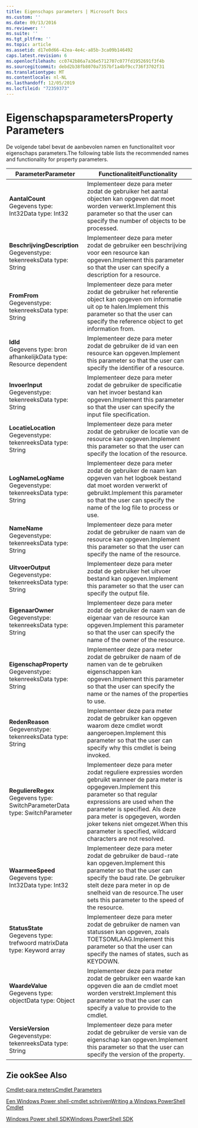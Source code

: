 ```yaml
---
title: Eigenschaps parameters | Microsoft Docs
ms.custom: ''
ms.date: 09/13/2016
ms.reviewer: ''
ms.suite: ''
ms.tgt_pltfrm: ''
ms.topic: article
ms.assetid: d17e0d66-42ea-4e4c-a85b-3ca09b146492
caps.latest.revision: 6
ms.openlocfilehash: cc0742b86a7a36e5712707c077fd1952691f3f4b
ms.sourcegitcommit: debd2b38fb8070a7357bf1a4bf9cc736f3702f31
ms.translationtype: MT
ms.contentlocale: nl-NL
ms.lasthandoff: 12/05/2019
ms.locfileid: "72359373"
---
```

# <a name="property-parameters"></a><span data-ttu-id="47323-102">Eigenschapsparameters</span><span class="sxs-lookup"><span data-stu-id="47323-102">Property Parameters</span></span>

<span data-ttu-id="47323-103">De volgende tabel bevat de aanbevolen namen en functionaliteit voor eigenschaps parameters.</span><span class="sxs-lookup"><span data-stu-id="47323-103">The following table lists the recommended names and functionality for property parameters.</span></span>

|<span data-ttu-id="47323-104">Parameter</span><span class="sxs-lookup"><span data-stu-id="47323-104">Parameter</span></span>|<span data-ttu-id="47323-105">Functionaliteit</span><span class="sxs-lookup"><span data-stu-id="47323-105">Functionality</span></span>|
|---|---|
|<span data-ttu-id="47323-106">**Aantal**</span><span class="sxs-lookup"><span data-stu-id="47323-106">**Count**</span></span><br><span data-ttu-id="47323-107">Gegevens type: Int32</span><span class="sxs-lookup"><span data-stu-id="47323-107">Data type: Int32</span></span>|<span data-ttu-id="47323-108">Implementeer deze para meter zodat de gebruiker het aantal objecten kan opgeven dat moet worden verwerkt.</span><span class="sxs-lookup"><span data-stu-id="47323-108">Implement this parameter so that the user can specify the number of objects to be processed.</span></span>|
|<span data-ttu-id="47323-109">**Beschrijving**</span><span class="sxs-lookup"><span data-stu-id="47323-109">**Description**</span></span><br><span data-ttu-id="47323-110">Gegevenstype: tekenreeks</span><span class="sxs-lookup"><span data-stu-id="47323-110">Data type: String</span></span>|<span data-ttu-id="47323-111">Implementeer deze para meter zodat de gebruiker een beschrijving voor een resource kan opgeven.</span><span class="sxs-lookup"><span data-stu-id="47323-111">Implement this parameter so that the user can specify a description for a resource.</span></span>|
|<span data-ttu-id="47323-112">**From**</span><span class="sxs-lookup"><span data-stu-id="47323-112">**From**</span></span><br><span data-ttu-id="47323-113">Gegevenstype: tekenreeks</span><span class="sxs-lookup"><span data-stu-id="47323-113">Data type: String</span></span>|<span data-ttu-id="47323-114">Implementeer deze para meter zodat de gebruiker het referentie object kan opgeven om informatie uit op te halen.</span><span class="sxs-lookup"><span data-stu-id="47323-114">Implement this parameter so that the user can specify the reference object to get information from.</span></span>|
|<span data-ttu-id="47323-115">**Id**</span><span class="sxs-lookup"><span data-stu-id="47323-115">**Id**</span></span><br><span data-ttu-id="47323-116">Gegevens type: bron afhankelijk</span><span class="sxs-lookup"><span data-stu-id="47323-116">Data type: Resource dependent</span></span>|<span data-ttu-id="47323-117">Implementeer deze para meter zodat de gebruiker de id van een resource kan opgeven.</span><span class="sxs-lookup"><span data-stu-id="47323-117">Implement this parameter so that the user can specify the identifier of a resource.</span></span>|
|<span data-ttu-id="47323-118">**Invoer**</span><span class="sxs-lookup"><span data-stu-id="47323-118">**Input**</span></span><br><span data-ttu-id="47323-119">Gegevenstype: tekenreeks</span><span class="sxs-lookup"><span data-stu-id="47323-119">Data type: String</span></span>|<span data-ttu-id="47323-120">Implementeer deze para meter zodat de gebruiker de specificatie van het invoer bestand kan opgeven.</span><span class="sxs-lookup"><span data-stu-id="47323-120">Implement this parameter so that the user can specify the input file specification.</span></span>|
|<span data-ttu-id="47323-121">**Locatie**</span><span class="sxs-lookup"><span data-stu-id="47323-121">**Location**</span></span><br><span data-ttu-id="47323-122">Gegevenstype: tekenreeks</span><span class="sxs-lookup"><span data-stu-id="47323-122">Data type: String</span></span>|<span data-ttu-id="47323-123">Implementeer deze para meter zodat de gebruiker de locatie van de resource kan opgeven.</span><span class="sxs-lookup"><span data-stu-id="47323-123">Implement this parameter so that the user can specify the location of the resource.</span></span>|
|<span data-ttu-id="47323-124">**LogName**</span><span class="sxs-lookup"><span data-stu-id="47323-124">**LogName**</span></span><br><span data-ttu-id="47323-125">Gegevenstype: tekenreeks</span><span class="sxs-lookup"><span data-stu-id="47323-125">Data type: String</span></span>|<span data-ttu-id="47323-126">Implementeer deze para meter zodat de gebruiker de naam kan opgeven van het logboek bestand dat moet worden verwerkt of gebruikt.</span><span class="sxs-lookup"><span data-stu-id="47323-126">Implement this parameter so that the user can specify the name of the log file to process or use.</span></span>|
|<span data-ttu-id="47323-127">**Name**</span><span class="sxs-lookup"><span data-stu-id="47323-127">**Name**</span></span><br><span data-ttu-id="47323-128">Gegevenstype: tekenreeks</span><span class="sxs-lookup"><span data-stu-id="47323-128">Data type: String</span></span>|<span data-ttu-id="47323-129">Implementeer deze para meter zodat de gebruiker de naam van de resource kan opgeven.</span><span class="sxs-lookup"><span data-stu-id="47323-129">Implement this parameter so that the user can specify the name of the resource.</span></span>|
|<span data-ttu-id="47323-130">**Uitvoer**</span><span class="sxs-lookup"><span data-stu-id="47323-130">**Output**</span></span><br><span data-ttu-id="47323-131">Gegevenstype: tekenreeks</span><span class="sxs-lookup"><span data-stu-id="47323-131">Data type: String</span></span>|<span data-ttu-id="47323-132">Implementeer deze para meter zodat de gebruiker het uitvoer bestand kan opgeven.</span><span class="sxs-lookup"><span data-stu-id="47323-132">Implement this parameter so that the user can specify the output file.</span></span>|
|<span data-ttu-id="47323-133">**Eigenaar**</span><span class="sxs-lookup"><span data-stu-id="47323-133">**Owner**</span></span><br><span data-ttu-id="47323-134">Gegevenstype: tekenreeks</span><span class="sxs-lookup"><span data-stu-id="47323-134">Data type: String</span></span>|<span data-ttu-id="47323-135">Implementeer deze para meter zodat de gebruiker de naam van de eigenaar van de resource kan opgeven.</span><span class="sxs-lookup"><span data-stu-id="47323-135">Implement this parameter so that the user can specify the name of the owner of the resource.</span></span>|
|<span data-ttu-id="47323-136">**Eigenschap**</span><span class="sxs-lookup"><span data-stu-id="47323-136">**Property**</span></span><br><span data-ttu-id="47323-137">Gegevenstype: tekenreeks</span><span class="sxs-lookup"><span data-stu-id="47323-137">Data type: String</span></span>|<span data-ttu-id="47323-138">Implementeer deze para meter zodat de gebruiker de naam of de namen van de te gebruiken eigenschappen kan opgeven.</span><span class="sxs-lookup"><span data-stu-id="47323-138">Implement this parameter so that the user can specify the name or the names of the properties to use.</span></span>|
|<span data-ttu-id="47323-139">**Reden**</span><span class="sxs-lookup"><span data-stu-id="47323-139">**Reason**</span></span><br><span data-ttu-id="47323-140">Gegevenstype: tekenreeks</span><span class="sxs-lookup"><span data-stu-id="47323-140">Data type: String</span></span>|<span data-ttu-id="47323-141">Implementeer deze para meter zodat de gebruiker kan opgeven waarom deze cmdlet wordt aangeroepen.</span><span class="sxs-lookup"><span data-stu-id="47323-141">Implement this parameter so that the user can specify why this cmdlet is being invoked.</span></span>|
|<span data-ttu-id="47323-142">**Reguliere**</span><span class="sxs-lookup"><span data-stu-id="47323-142">**Regex**</span></span><br><span data-ttu-id="47323-143">Gegevens type: SwitchParameter</span><span class="sxs-lookup"><span data-stu-id="47323-143">Data type: SwitchParameter</span></span>|<span data-ttu-id="47323-144">Implementeer deze para meter zodat reguliere expressies worden gebruikt wanneer de para meter is opgegeven.</span><span class="sxs-lookup"><span data-stu-id="47323-144">Implement this parameter so that regular expressions are used when the parameter is specified.</span></span> <span data-ttu-id="47323-145">Als deze para meter is opgegeven, worden joker tekens niet omgezet.</span><span class="sxs-lookup"><span data-stu-id="47323-145">When this parameter is specified, wildcard characters are not resolved.</span></span>|
|<span data-ttu-id="47323-146">**Waarmee**</span><span class="sxs-lookup"><span data-stu-id="47323-146">**Speed**</span></span><br><span data-ttu-id="47323-147">Gegevens type: Int32</span><span class="sxs-lookup"><span data-stu-id="47323-147">Data type: Int32</span></span>|<span data-ttu-id="47323-148">Implementeer deze para meter zodat de gebruiker de baud-rate kan opgeven.</span><span class="sxs-lookup"><span data-stu-id="47323-148">Implement this parameter so that the user can specify the baud rate.</span></span> <span data-ttu-id="47323-149">De gebruiker stelt deze para meter in op de snelheid van de resource.</span><span class="sxs-lookup"><span data-stu-id="47323-149">The user sets this parameter to the speed of the resource.</span></span>|
|<span data-ttu-id="47323-150">**Status**</span><span class="sxs-lookup"><span data-stu-id="47323-150">**State**</span></span><br><span data-ttu-id="47323-151">Gegevens type: trefwoord matrix</span><span class="sxs-lookup"><span data-stu-id="47323-151">Data type: Keyword array</span></span>|<span data-ttu-id="47323-152">Implementeer deze para meter zodat de gebruiker de namen van statussen kan opgeven, zoals TOETSOMLAAG.</span><span class="sxs-lookup"><span data-stu-id="47323-152">Implement this parameter so that the user can specify the names of states, such as KEYDOWN.</span></span>|
|<span data-ttu-id="47323-153">**Waarde**</span><span class="sxs-lookup"><span data-stu-id="47323-153">**Value**</span></span><br><span data-ttu-id="47323-154">Gegevens type: object</span><span class="sxs-lookup"><span data-stu-id="47323-154">Data type: Object</span></span>|<span data-ttu-id="47323-155">Implementeer deze para meter zodat de gebruiker een waarde kan opgeven die aan de cmdlet moet worden verstrekt.</span><span class="sxs-lookup"><span data-stu-id="47323-155">Implement this parameter so that the user can  specify a value to provide to the cmdlet.</span></span>|
|<span data-ttu-id="47323-156">**Versie**</span><span class="sxs-lookup"><span data-stu-id="47323-156">**Version**</span></span><br><span data-ttu-id="47323-157">Gegevenstype: tekenreeks</span><span class="sxs-lookup"><span data-stu-id="47323-157">Data type: String</span></span>|<span data-ttu-id="47323-158">Implementeer deze para meter zodat de gebruiker de versie van de eigenschap kan opgeven.</span><span class="sxs-lookup"><span data-stu-id="47323-158">Implement this parameter so that the user can specify the version of the property.</span></span>|

## <a name="see-also"></a><span data-ttu-id="47323-159">Zie ook</span><span class="sxs-lookup"><span data-stu-id="47323-159">See Also</span></span>

[<span data-ttu-id="47323-160">Cmdlet-para meters</span><span class="sxs-lookup"><span data-stu-id="47323-160">Cmdlet Parameters</span></span>](./cmdlet-parameters.md)

[<span data-ttu-id="47323-161">Een Windows Power shell-cmdlet schrijven</span><span class="sxs-lookup"><span data-stu-id="47323-161">Writing a Windows PowerShell Cmdlet</span></span>](./writing-a-windows-powershell-cmdlet.md)

[<span data-ttu-id="47323-162">Windows Power shell SDK</span><span class="sxs-lookup"><span data-stu-id="47323-162">Windows PowerShell SDK</span></span>](../windows-powershell-reference.md)
